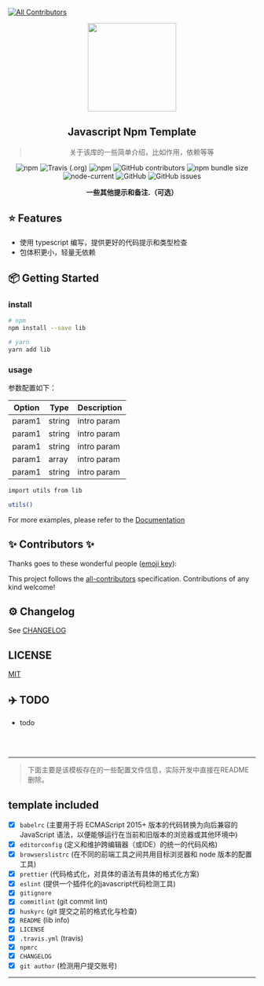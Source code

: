 
<!-- ALL-CONTRIBUTORS-BADGE:START - Do not remove or modify this section -->
[![All Contributors](https://img.shields.io/badge/all_contributors-0-orange.svg?style=flat-square)](#contributors-)
<!-- ALL-CONTRIBUTORS-BADGE:END -->

 <div align="center">
 <img align="center" width="180" src="https://raw.githubusercontent.com/andreasbm/readme/master/assets/logo-shadow.png" />
  <h2>Javascript Npm Template</h2>
  <blockquote>关于该库的一些简单介绍，比如作用，依赖等等</blockquote>
  <img alt="npm" src="https://img.shields.io/npm/dw/test">
  <img alt="Travis (.org)" src="https://img.shields.io/travis/rust-lang/rust">
  <img alt="npm" src="https://img.shields.io/npm/v/test">
  <img alt="GitHub contributors" src="https://img.shields.io/github/contributors/npm-template/js-npm-template">
  <img alt="npm bundle size" src="https://img.shields.io/bundlephobia/minzip/test">
  <img alt="node-current" src="https://img.shields.io/node/v/test">
  <img alt="GitHub" src="https://img.shields.io/github/license/npm-template/js-npm-template">
  <img alt="GitHub issues" src="https://img.shields.io/github/issues-raw/npm-template/js-npm-template">

<strong>一些其他提示和备注.（可选）</strong>
</div>


## ⭐️ Features

- 使用 typescript 编写，提供更好的代码提示和类型检查
- 包体积更小，轻量无依赖


## 📦 Getting Started

### install
```sh
# npm 
npm install --save lib

# yarn
yarn add lib
```

### usage

参数配置如下：

| Option | Type   | Description |
| ------ | ------ | ----------- |
| param1 | string | intro param |
| param1 | string | intro param |
| param1 | string | intro param |
| param1 | array  | intro param |
| param1 | string | intro param |



```sh
import utils from lib

utils()
```

For more examples, please refer to the [Documentation](https://github.com/npm-template/js-npm-template)



## ✨ Contributors ✨

Thanks goes to these wonderful people ([emoji key](https://allcontributors.org/docs/en/emoji-key)):

<!-- ALL-CONTRIBUTORS-LIST:START - Do not remove or modify this section -->
<!-- prettier-ignore-start -->
<!-- markdownlint-disable -->
<!-- markdownlint-restore -->
<!-- prettier-ignore-end -->
<!-- ALL-CONTRIBUTORS-LIST:END -->

This project follows the [all-contributors](https://github.com/all-contributors/all-contributors) specification. Contributions of any kind welcome!

## ⚙️ Changelog

See [CHANGELOG]()

## LICENSE

[MIT](./LICENSE)

## ✈️  TODO
* todo 


<br>
<br>

---
> 下面主要是该模板存在的一些配置文件信息，实际开发中直接在README删除。

## template included
- [x] `babelrc` (主要用于将 ECMAScript 2015+ 版本的代码转换为向后兼容的 JavaScript 语法，以便能够运行在当前和旧版本的浏览器或其他环境中)
- [x] `editorconfig` (定义和维护跨编辑器（或IDE）的统一的代码风格)
- [x] `browserslistrc`  (在不同的前端工具之间共用目标浏览器和 node 版本的配置工具)
- [x] `prettier` (代码格式化，对具体的语法有具体的格式化方案)
- [x] `eslint` (提供一个插件化的javascript代码检测工具)
- [x] `gitignore`
- [x] `commitlint` (git commit lint)
- [x] `huskyrc`  (git 提交之前的格式化与检查)
- [x] `README` (lib info)
- [x] `LICENSE`
- [x] `.travis.yml` (travis)
- [x] `npmrc`
- [x] `CHANGELOG`
- [x] `git author` (检测用户提交账号) 
---
